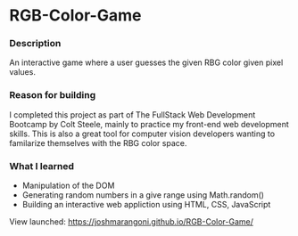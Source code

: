 # RGB-Color-Game

### Description
An interactive game where a user guesses the given RBG color given pixel values.

### Reason for building
I completed this project as part of The FullStack Web Development Bootcamp by Colt Steele, mainly to practice my front-end web development skills. This is also a great tool for computer vision developers wanting to familarize themselves with the RBG color space. 

### What I learned
- Manipulation of the DOM
- Generating random numbers in a give range using Math.random()
- Building an interactive web appliction using HTML, CSS, JavaScript

View launched: https://joshmarangoni.github.io/RGB-Color-Game/
